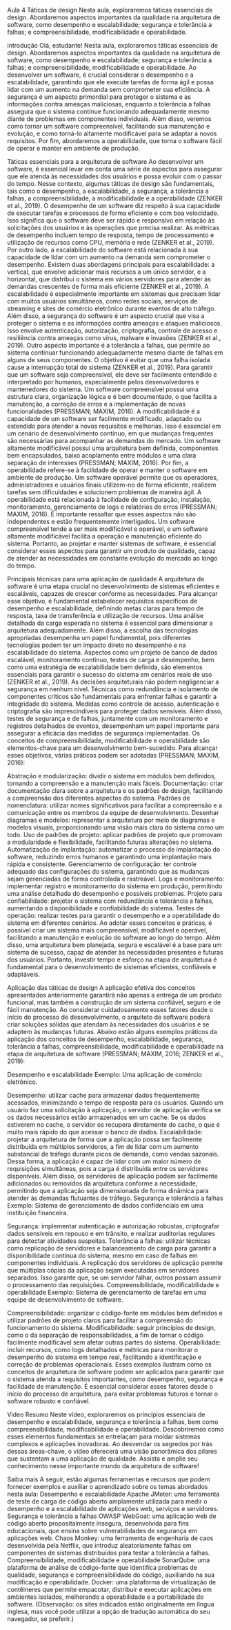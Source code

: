 Aula 4
Táticas de design
Nesta aula, exploraremos táticas essenciais de design. Abordaremos aspectos importantes da qualidade na arquitetura de software, como desempenho e escalabilidade; segurança e tolerância a falhas; e compreensibilidade, modificabilidade e operabilidade.


introdução
Olá, estudante!
Nesta aula, exploraremos táticas essenciais de design. Abordaremos aspectos importantes da qualidade na arquitetura de software, como desempenho e escalabilidade; segurança e tolerância a falhas; e compreensibilidade, modificabilidade e operabilidade.
Ao desenvolver um software, é crucial considerar o desempenho e a escalabilidade, garantindo que ele execute tarefas de forma ágil e possa lidar com um aumento na demanda sem comprometer sua eficiência. A segurança é um aspecto primordial para proteger o sistema e as informações contra ameaças maliciosas, enquanto a tolerância a falhas assegura que o sistema continue funcionando adequadamente mesmo diante de problemas em componentes individuais.
Além disso, veremos como tornar um software compreensível, facilitando sua manutenção e evolução, e como torná-lo altamente modificável para se adaptar a novos requisitos. Por fim, abordaremos a operabilidade, que torna o software fácil de operar e manter em ambiente de produção.

Táticas essenciais para a arquitetura de software
Ao desenvolver um software, é essencial levar em conta uma série de aspectos para assegurar que ele atenda às necessidades dos usuários e possa evoluir com o passar do tempo. Nesse contexto, algumas táticas de design são fundamentais, tais como o desempenho, a escalabilidade, a segurança, a tolerância a falhas, a compreensibilidade, a modificabilidade e a operabilidade (ZENKER et al., 2019).
O desempenho de um software diz respeito à sua capacidade de executar tarefas e processos de forma eficiente e com boa velocidade. Isso significa que o software deve ser rápido e responsivo em relação às solicitações dos usuários e às operações que precisa realizar. As métricas de desempenho incluem tempo de resposta, tempo de processamento e utilização de recursos como CPU, memória e rede (ZENKER et al., 2019).
Por outro lado, a escalabilidade do software está relacionada à sua capacidade de lidar com um aumento na demanda sem comprometer o desempenho. Existem duas abordagens principais para escalabilidade: a vertical, que envolve adicionar mais recursos a um único servidor, e a horizontal, que distribui o sistema em vários servidores para atender às demandas crescentes de forma mais eficiente (ZENKER et al., 2019). A escalabilidade é especialmente importante em sistemas que precisam lidar com muitos usuários simultâneos, como redes sociais, serviços de streaming e sites de comércio eletrônico durante eventos de alto tráfego.
Além disso, a segurança do software é um aspecto crucial que visa a proteger o sistema e as informações contra ameaças e ataques maliciosos. Isso envolve autenticação, autorização, criptografia, controle de acesso e resiliência contra ameaças como vírus, malware e invasões (ZENKER et al., 2019).
Outro aspecto importante é a tolerância a falhas, que permite ao sistema continuar funcionando adequadamente mesmo diante de falhas em alguns de seus componentes. O objetivo é evitar que uma falha isolada cause a interrupção total do sistema (ZENKER et al., 2019).
Para garantir que um software seja compreensível, ele deve ser facilmente entendido e interpretado por humanos, especialmente pelos desenvolvedores e mantenedores do sistema. Um software compreensível possui uma estrutura clara, organização lógica e é bem documentado, o que facilita a manutenção, a correção de erros e a implementação de novas funcionalidades (PRESSMAN; MAXIM, 2016).
A modificabilidade é a capacidade de um software ser facilmente modificado, adaptado ou estendido para atender a novos requisitos e melhorias. Isso é essencial em um cenário de desenvolvimento contínuo, em que mudanças frequentes são necessárias para acompanhar as demandas do mercado. Um software altamente modificável possui uma arquitetura bem definida, componentes bem encapsulados, baixo acoplamento entre módulos e uma clara separação de interesses (PRESSMAN; MAXIM, 2016).
Por fim, a operabilidade refere-se à facilidade de operar e manter o software em ambiente de produção. Um software operável permite que os operadores, administradores e usuários finais utilizem-no de forma eficiente, realizem tarefas sem dificuldades e solucionem problemas de maneira ágil. A operabilidade está relacionada à facilidade de configuração, instalação, monitoramento, gerenciamento de logs e relatórios de erros (PRESSMAN; MAXIM, 2016).
É importante ressaltar que esses aspectos não são independentes e estão frequentemente interligados. Um software compreensível tende a ser mais modificável e operável, e um software altamente modificável facilita a operação e manutenção eficiente do sistema. Portanto, ao projetar e manter sistemas de software, é essencial considerar esses aspectos para garantir um produto de qualidade, capaz de atender às necessidades em constante evolução do mercado ao longo do tempo.

Principais técnicas para uma aplicação de qualidade
A arquitetura de software é uma etapa crucial no desenvolvimento de sistemas eficientes e escaláveis, capazes de crescer conforme as necessidades. Para alcançar esse objetivo, é fundamental estabelecer requisitos específicos de desempenho e escalabilidade, definindo metas claras para tempo de resposta, taxa de transferência e utilização de recursos. Uma análise detalhada da carga esperada no sistema é essencial para dimensionar a arquitetura adequadamente.
Além disso, a escolha das tecnologias apropriadas desempenha um papel fundamental, pois diferentes tecnologias podem ter um impacto direto no desempenho e na escalabilidade do sistema. Aspectos como um projeto de banco de dados escalável, monitoramento contínuo, testes de carga e desempenho, bem como uma estratégia de escalabilidade bem definida, são elementos essenciais para garantir o sucesso do sistema em cenários reais de uso (ZENKER et al., 2019).
As decisões arquiteturais não podem negligenciar a segurança em nenhum nível. Técnicas como redundância e isolamento de componentes críticos são fundamentais para enfrentar falhas e garantir a integridade do sistema. Medidas como controle de acesso, autenticação e criptografia são imprescindíveis para proteger dados sensíveis. Além disso, testes de segurança e de falhas, juntamente com um monitoramento e registros detalhados de eventos, desempenham um papel importante para assegurar a eficácia das medidas de segurança implementadas.
Os conceitos de compreensibilidade, modificabilidade e operabilidade são elementos-chave para um desenvolvimento bem-sucedido. Para alcançar esses objetivos, várias práticas podem ser adotadas (PRESSMAN; MAXIM, 2016):

Abstração e modularização: dividir o sistema em módulos bem definidos, tornando a compreensão e a manutenção mais fáceis.
Documentação: criar documentação clara sobre a arquitetura e os padrões de design, facilitando a compreensão dos diferentes aspectos do sistema.
Padrões de nomenclatura: utilizar nomes significativos para facilitar a compreensão e a comunicação entre os membros da equipe de desenvolvimento.
Desenhar diagramas e modelos: representar a arquitetura por meio de diagramas e modelos visuais, proporcionando uma visão mais clara do sistema como um todo.
Uso de padrões de projeto: aplicar padrões de projeto que promovam a modularidade e flexibilidade, facilitando futuras alterações no sistema.
Automatização de implantação: automatizar o processo de implantação do software, reduzindo erros humanos e garantindo uma implantação mais rápida e consistente.
Gerenciamento de configuração: ter controle adequado das configurações do sistema, garantindo que as mudanças sejam gerenciadas de forma controlada e rastreável.
Logs e monitoramento: implementar registro e monitoramento do sistema em produção, permitindo uma análise detalhada do desempenho e possíveis problemas.
Projeto para confiabilidade: projetar o sistema com redundância e tolerância a falhas, aumentando a disponibilidade e confiabilidade do sistema.
Testes de operação: realizar testes para garantir o desempenho e a operabilidade do sistema em diferentes cenários.
Ao adotar esses conceitos e práticas, é possível criar um sistema mais compreensível, modificável e operável, facilitando a manutenção e evolução do software ao longo do tempo. Além disso, uma arquitetura bem planejada, segura e escalável é a base para um sistema de sucesso, capaz de atender às necessidades presentes e futuras dos usuários. Portanto, investir tempo e esforço na etapa de arquitetura é fundamental para o desenvolvimento de sistemas eficientes, confiáveis e adaptáveis.

Aplicação das táticas de design
A aplicação efetiva dos conceitos apresentados anteriormente garantirá não apenas a entrega de um produto funcional, mas também a construção de um sistema confiável, seguro e de fácil manutenção. Ao considerar cuidadosamente esses fatores desde o início do processo de desenvolvimento, o arquiteto de software poderá criar soluções sólidas que atendam às necessidades dos usuários e se adaptem às mudanças futuras.
Abaixo estão alguns exemplos práticos da aplicação dos conceitos de desempenho, escalabilidade, segurança, tolerância a falhas, compreensibilidade, modificabilidade e operabilidade na etapa de arquitetura de software (PRESSMAN; MAXIM, 2016; ZENKER et al., 2019):

Desempenho e escalabilidade
Exemplo: Uma aplicação de comércio eletrônico.

Desempenho: utilizar cache para armazenar dados frequentemente acessados, minimizando o tempo de resposta para os usuários. Quando um usuário faz uma solicitação à aplicação, o servidor de aplicação verifica se os dados necessários estão armazenados em um cache. Se os dados estiverem no cache, o servidor os recupera diretamente do cache, o que é muito mais rápido do que acessar o banco de dados.
Escalabilidade: projetar a arquitetura de forma que a aplicação possa ser facilmente distribuída em múltiplos servidores, a fim de lidar com um aumento substancial de tráfego durante picos de demanda, como vendas sazonais. Dessa forma, a aplicação é capaz de lidar com um maior número de requisições simultâneas, pois a carga é distribuída entre os servidores disponíveis. Além disso, os servidores de aplicação podem ser facilmente adicionados ou removidos da arquitetura conforme a necessidade, permitindo que a aplicação seja dimensionada de forma dinâmica para atender às demandas flutuantes de tráfego.
Segurança e tolerância a falhas
Exemplo: Sistema de gerenciamento de dados confidenciais em uma instituição financeira.

Segurança: implementar autenticação e autorização robustas, criptografar dados sensíveis em repouso e em trânsito, e realizar auditorias regulares para detectar atividades suspeitas.
Tolerância a falhas: utilizar técnicas como replicação de servidores e balanceamento de carga para garantir a disponibilidade contínua do sistema, mesmo em caso de falhas em componentes individuais. A replicação dos servidores de aplicação permite que múltiplas cópias da aplicação sejam executadas em servidores separados. Isso garante que, se um servidor falhar, outros possam assumir o processamento das requisições.
Compreensibilidade, modificabilidade e operabilidade
Exemplo: Sistema de gerenciamento de tarefas em uma equipe de desenvolvimento de software.

Compreensibilidade: organizar o código-fonte em módulos bem definidos e utilizar padrões de projeto claros para facilitar a compreensão do funcionamento do sistema.
Modificabilidade: seguir princípios de design, como o da separação de responsabilidades, a fim de tornar o código facilmente modificável sem afetar outras partes do sistema.
Operabilidade: incluir recursos, como logs detalhados e métricas para monitorar o desempenho do sistema em tempo real, facilitando a identificação e correção de problemas operacionais.
Esses exemplos ilustram como os conceitos de arquitetura de software podem ser aplicados para garantir que o sistema atenda a requisitos importantes, como desempenho, segurança e facilidade de manutenção. É essencial considerar esses fatores desde o início do processo de arquitetura, para evitar problemas futuros e tornar o software robusto e confiável.

Video Resumo
Neste vídeo, exploraremos os princípios essenciais de desempenho e escalabilidade, segurança e tolerância a falhas, bem como compreensibilidade, modificabilidade e operabilidade. Descobriremos como esses elementos fundamentais se entrelaçam para moldar sistemas complexos e aplicações inovadoras. Ao desvendar os segredos por trás dessas áreas-chave, o vídeo oferecerá uma visão panorâmica dos pilares que sustentam a uma aplicação de qualidade. Assista e amplie seu conhecimento nesse importante mundo da arquitetura de software!

 


Saiba mais
A seguir, estão algumas ferramentas e recursos que podem fornecer exemplos e auxiliar o aprendizado sobre os temas abordados nesta aula:
Desempenho e escalabilidade
Apache JMeter: uma ferramenta de teste de carga de código aberto amplamente utilizada para medir o desempenho e a escalabilidade de aplicações web, serviços e servidores.
Segurança e tolerância a falhas
OWASP WebGoat: uma aplicação web de código aberto propositalmente insegura, desenvolvida para fins educacionais, que ensina sobre vulnerabilidades de segurança em aplicações web.
Chaos Monkey: uma ferramenta de engenharia de caos desenvolvida pela Netflix, que introduz aleatoriamente falhas em componentes de sistemas distribuídos para testar a tolerância a falhas.
Compreensibilidade, modificabilidade e operabilidade
SonarQube: uma plataforma de análise de código-fonte que identifica problemas de qualidade, segurança e compreensibilidade do código, auxiliando na sua modificação e operabilidade.
Docker: uma plataforma de virtualização de contêineres que permite empacotar, distribuir e executar aplicações em ambientes isolados, melhorando a operabilidade e a portabilidade do software.
(Observação: os sites indicados estão originalmente em língua inglesa, mas você pode utilizar a opção de tradução automática do seu navegador, se preferir.)